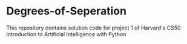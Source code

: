 # Degrees-of-Seperation
This repository contains solution code for project 1 of Harvard's CS50 Introduction to Artificial Intelligence with Python 
